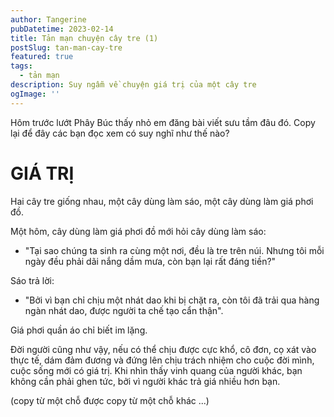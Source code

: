 ```yaml
---
author: Tangerine
pubDatetime: 2023-02-14
title: Tản mạn chuyện cây tre (1)
postSlug: tan-man-cay-tre
featured: true
tags:
  - tản mạn
description: Suy ngẫm về chuyện giá trị của một cây tre
ogImage: ''
---
```



Hôm trước lướt Phây Búc thấy nhỏ em đăng bài viết sưu tầm đâu đó. Copy lại để đây các bạn đọc xem có suy nghĩ như thế nào?

# GIÁ TRỊ

Hai cây tre giống nhau, một cây dùng làm sáo, một cây dùng làm giá phơi đồ.

Một hôm, cây dùng làm giá phơi đồ mới hỏi cây dùng làm sáo:

- "Tại sao chúng ta sinh ra cùng một nơi, đều là tre trên núi. Nhưng tôi mỗi ngày đều phải dãi nắng dầm mưa, còn bạn lại rất đáng tiền?"

Sáo trả lời:

- "Bởi vì bạn chỉ chịu một nhát dao khi bị chặt ra, còn tôi đã trải qua hàng ngàn nhát dao, được người ta chế tạo cẩn thận".

Giá phơi quần áo chỉ biết im lặng.

Đời người cũng như vậy, nếu có thể chịu được cực khổ, cô đơn, cọ xát vào thực tế, dám đảm đương và đứng lên chịu trách nhiệm cho cuộc đời mình, cuộc sống mới có giá trị.
Khi nhìn thấy vinh quang của người khác, bạn không cần phải ghen tức, bởi vì người khác trả giá nhiều hơn bạn.

(copy từ một chỗ được copy từ một chỗ khác ...)
